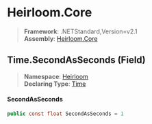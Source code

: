 # Heirloom.Core

> **Framework**: .NETStandard,Version=v2.1  
> **Assembly**: [Heirloom.Core][0]

## Time.SecondAsSeconds (Field)

> **Namespace**: [Heirloom][0]  
> **Declaring Type**: [Time][1]

#### SecondAsSeconds

```cs
public const float SecondAsSeconds = 1
```

[0]: ../../../Heirloom.Core.md
[1]: ../Time.md
